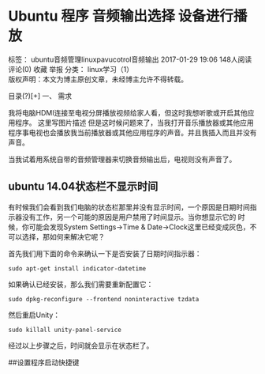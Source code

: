 # Ubuntu 程序 音频输出选择 设备进行播放
标签： ubuntu音频管理linuxpavucotrol音频输出
2017-01-29 19:06 148人阅读 评论(0) 收藏 举报
 分类： linux学习（1）  
版权声明：本文为博主原创文章，未经博主允许不得转载。

目录(?)[+]
一、 需求

我将电脑HDMI连接至电视分屏播放视频给家人看，但这时我想听歌或开启其他应用程序。 
这里写图片描述
但是这时候问题来了，当我打开音乐播放器或其他应用程序事电视也会播放我当前播放器或其他应用程序的声音。并且我插入而且并没有声音。

当我试着用系统自带的音频管理器来切换音频输出后，电视则没有声音了。

## ubuntu 14.04状态栏不显示时间

有时候我们会看到我们电脑的状态栏那里并没有显示时间，一个原因是日期时间指示器没有工作，另一个可能的原因是用户禁用了时间显示。当你想显示它的 时候，你可能会发现System Settings->Time & Date->Clock这里已经变成灰色，不可以选择，那如何来解决它呢？


首先我们用下面的命令来确认一下是否安装了日期时间指示器：

	sudo apt-get install indicator-datetime

如果确认已经安装，那么我们需要重新配置它：
	
	sudo dpkg-reconfigure --frontend noninteractive tzdata

然后重启Unity：

	sudo killall unity-panel-service
经过以上步骤之后，时间就会显示在状态栏了。

##设置程序启动快捷键

